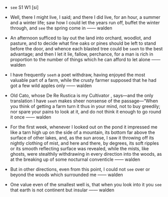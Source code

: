 - `see` S1 W1 [si]



-  Well, there I might live, I said; and there I did live, for an hour, a summer and a winter life; saw how I could let the years run off, buffet the winter through, and `see` the spring come in —— walden

-  An afternoon sufficed to lay out the land into orchard, woodlot, and pasture, and to decide what fine oaks or pines should be left to stand before the door, and whence each blasted tree could be `see`n to the best advantage; and then I let it lie, fallow, perchance, for a man is rich in proportion to the number of things which he can afford to let alone —— walden

- I have frequently `see`n a poet withdraw, having enjoyed the most valuable part of a farm, while the crusty farmer supposed that he had got a few wild apples only —— walden

- Old Cato, whose De Re Rustica is my Cultivator , says﻿—and the only translation I have `see`n makes sheer nonsense of the passage﻿—“When you think of getting a farm turn it thus in your mind, not to buy greedily; nor spare your pains to look at it, and do not think it enough to go round it once —— walden

-  For the first week, whenever I looked out on the pond it impressed me like a tarn high up on the side of a mountain, its bottom far above the surface of other lakes, and, as the sun arose, I saw it throwing off its nightly clothing of mist, and here and there, by degrees, its soft ripples or its smooth reflecting surface was revealed, while the mists, like ghosts, were stealthily withdrawing in every direction into the woods, as at the breaking up of some nocturnal conventicle —— walden

-  But in other directions, even from this point, I could not `see` over or beyond the woods which surrounded me —— walden

-  One value even of the smallest well is, that when you look into it you `see` that earth is not continent but insular —— walden